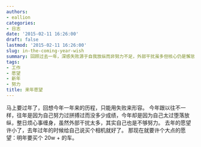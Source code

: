 ```yaml
---
authors:
- eallion
categories:
- 日志
date: '2015-02-11 16:26:00'
draft: false
lastmod: '2015-02-11 16:26:00'
slug: in-the-coming-year-wish
summary: 回顾过去一年，深感失败源于自我放纵而非努力不足，外部干扰虽多但核心仍是懈怠。去年仅许愿购入相机，如今决心来年实现更宏大的目标：购置 20 万元以上的汽车！
tags:
- 工作
- 愿望
- 新年
- 努力
title: 来年愿望
---
```

马上要过年了，回想今年一年来的历程，只能用失败来形容。
今年跟以往不一样，往年是因为自己努力过拼搏过而没多少成绩，今年却是因为自己太过堕落放纵，整日烦心事缠身，虽然外部干扰太多，其实自己也是不够努力。
去年的愿望许小了，去年过年的时候给自己说买个相机就好了。
那现在就要许个大点的愿望：明年要买个 20w + 的车。